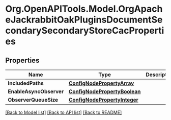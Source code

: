 # Org.OpenAPITools.Model.OrgApacheJackrabbitOakPluginsDocumentSecondarySecondaryStoreCacProperties
## Properties

Name | Type | Description | Notes
------------ | ------------- | ------------- | -------------
**IncludedPaths** | [**ConfigNodePropertyArray**](ConfigNodePropertyArray.md) |  | [optional] 
**EnableAsyncObserver** | [**ConfigNodePropertyBoolean**](ConfigNodePropertyBoolean.md) |  | [optional] 
**ObserverQueueSize** | [**ConfigNodePropertyInteger**](ConfigNodePropertyInteger.md) |  | [optional] 

[[Back to Model list]](../README.md#documentation-for-models) [[Back to API list]](../README.md#documentation-for-api-endpoints) [[Back to README]](../README.md)

